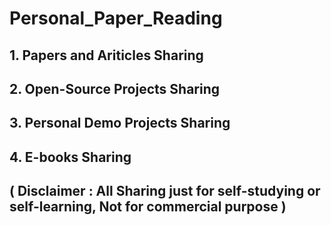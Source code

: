 # Personal_Paper_Reading

## 1. Papers and Ariticles Sharing 
## 2. Open-Source Projects Sharing
## 3. Personal Demo Projects Sharing
## 4. E-books Sharing 

## ( Disclaimer : All Sharing just for self-studying or self-learning, Not for commercial purpose )
